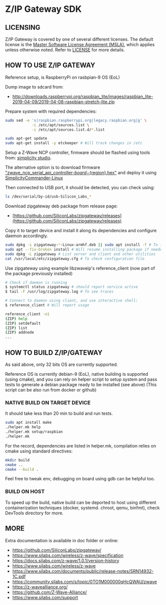 # Z/IP Gateway SDK

## LICENSING

Z/IP Gateway is covered by one of several different licenses.
The default license is the [Master Software License Agreement (MSLA)](https://www.silabs.com/about-us/legal/master-software-license-agreement), which applies unless otherwise noted. 
Refer to [LICENSE](./LICENSE) for more details.


## HOW TO USE Z/IP GATEWAY

Reference setup, is RaspberryPi on rasbpian-9 OS (EoL)

Dump image to sdcard from:

- http://downloads.raspberrypi.org/raspbian_lite/images/raspbian_lite-2019-04-09/2019-04-08-raspbian-stretch-lite.zip

Prepare system with required dependencies:

```sh
sudo sed -e 's|raspbian.raspberrypi.org|legacy.raspbian.org|g' \
            -i /etc/apt/sources.list \
            -i /etc/apt/sources.list.d/*.list

sudo apt-get update
sudo apt-get install -y etckeeper # Will track changes in /etc
```

Setup a Z-Wave NCP controller, firmware should be flashed using tools from:
[simplicity studio](https://www.silabs.com/developers/simplicity-studio).

The alternative option is to download firmware
["zwave_ncp_serial_api_controller-${board}-${region}.hex"](https://github.com/SiliconLabs/gecko_sdk/releases#demo_application.zip) 
and deploy it using 
[SimplicityCommander-Linux](https://www.silabs.com/documents/public/software/SimplicityCommander-Linux.zip)

Then connected to USB port, it should be detected, you can check using:

```sh
ls /dev/serial/by-id/usb-Silicon_Labs_*
```

Download zipgateway deb package from release page:

- [https://github.com/SiliconLabs/zipgateway/releases](https://github.com/SiliconLabs/zipgateway/releases)

Copy it to target device and install it along its dependencies and configure daemon accordingly.

```sh
sudo dpkg -i zipgateway-*-Linux-armhf.deb || sudo apt install -f # To install missing deps
sudo apt --fix-broken install # Will resume installing package if needed
sudo dpkg -L zipgateway # List server and client and other utilities
cat /usr/local/etc/zipgateway.cfg # To check configuration file
```

Use zipgateway using example libzwaveip's reference_client 
(now part of the package previously installed)

```sh
# Check if daemon is running
$ systemctl status zipgateway # should report service active
$ tail -F /usr/log/zipgateway.log # To see traces

# Connect to daemon using client, and use interactive shell:
$ reference_client # Will report usage

reference_client -n1 
(ZIP) help
(ZIP) setdefault
(ZIP) list
(ZIP) addnode
...
```

## HOW TO BUILD Z/IP/GATEWAY

As said above, only 32 bits OS are currently supported. 

Reference OS is currently debian-9 (EoL), native building is supported (using cmake),
and you can rely on helper script to setup system and pass tests to generate a debian package 
ready to be installed (see above) (This script can be also run from docker or github)


### NATIVE BUILD ON TARGET DEVICE 

It should take less than 20 min to build and run tests.

```sh
sudo apt install make
./helper.mk help
./helper.mk setup/raspbian
./helper.mk
```

For the record, dependencies are listed in helper.mk, 
compilation relies on cmake using standard directives:

```sh
mkdir build
cmake ..
cmake --build .
```

Feel free to tweak env, 
debugging on board using gdb can be helpful too.


### BUILD ON HOST

To speed up the build, native build can be deported to host using 
different containerization techniques (docker, systemd. chroot, qemu, binfmt),
check DevTools directory for more.


## MORE

Extra documentation is available in doc folder or online:

- https://github.com/SiliconLabs/zipgateway/
- https://www.silabs.com/wireless/z-wave/specification
- https://docs.silabs.com/z-wave/1.0.1/version-history 
- https://www.silabs.com/wireless/z-wave
- https://www.silabs.com/documents/public/release-notes/SRN14932-1C.pdf
- https://community.silabs.com/s/topic/0TO1M000000qHcQWAU/zwave
- https://z-wavealliance.org/
- https://github.com/Z-Wave-Alliance/
- https://www.silabs.com/support

